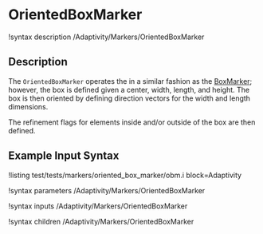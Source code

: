 
# OrientedBoxMarker
!syntax description /Adaptivity/Markers/OrientedBoxMarker

## Description
The `OrientedBoxMarker` operates the in a similar
fashion as the [BoxMarker](/BoxMarker.md); however, the box is
defined given a center, width, length, and height. The box is then
oriented by defining direction vectors for the width and length
dimensions.

The refinement flags for elements inside and/or outside of the box are
then defined.

## Example Input Syntax
!listing test/tests/markers/oriented_box_marker/obm.i block=Adaptivity

!syntax parameters /Adaptivity/Markers/OrientedBoxMarker

!syntax inputs /Adaptivity/Markers/OrientedBoxMarker

!syntax children /Adaptivity/Markers/OrientedBoxMarker
